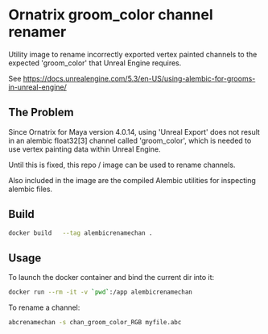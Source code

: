 Ornatrix groom_color channel renamer
====================================

Utility image to rename incorrectly exported vertex painted channels to the
expected 'groom_color' that Unreal Engine requires.

See https://docs.unrealengine.com/5.3/en-US/using-alembic-for-grooms-in-unreal-engine/


The Problem
-----------

Since Ornatrix for Maya version 4.0.14, using 'Unreal Export' does not result in
an alembic float32[3] channel called 'groom_color', which is needed to use vertex
painting data within Unreal Engine.

Until this is fixed, this repo / image can be used to rename channels.

Also included in the image are the compiled Alembic utilities for inspecting
alembic files.

Build
-----

```bash
docker build   --tag alembicrenamechan .
```

Usage
-----

To launch the docker container and bind the current dir into it:
```bash
docker run --rm -it -v `pwd`:/app alembicrenamechan
```

To rename a channel:

```bash
abcrenamechan -s chan_groom_color_RGB myfile.abc
```